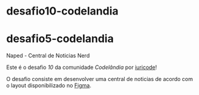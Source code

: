 # desafio10-codelandia
# desafio5-codelandia

Naped - Central de Noticias Nerd

Este é o desafio *10* da comunidade *Codelândia* por [iuricode](https://github.com/iuricode)!

O desafio consiste em desenvolver uma central de noticias de acordo com o layout disponibilizado no [Figma](https://www.figma.com/file/Yb9IBH56g7T1hdIyZ3BMNO/Desafios---Codelândia?node-id=15409%3A2).


